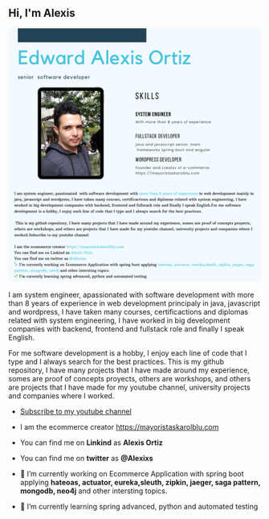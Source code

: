 <h2>Hi, I'm Alexis</h2>

<img src="https://github.com/AlexixsGit/AlexixsGit/blob/master/340327E2-746A-4E85-BC1E-814171BEFA7C.PNG"/>

I am system engineer, apassionated with software development with more than 8 years of experience in web development principaly in java, javascript and wordpress, I have taken many courses, certificactions and diplomas related with system engineering, I have worked in big development companies with backend, frontend and fullstack role and finally I speak English.

For me software development is a hobby, I enjoy each line of code that I type and I always search for the best practices. This is my github repository, I have many projects that I have made around my experience, somes are proof of concepts proyects, others are workshops, and others are projects that I have made for my youtube channel, university projects and companies where I worked.

- <a href="https://www.youtube.com/channel/UCdyJeRvICwOExL3VyyCeoCg/featured">Subscribe to my youtube channel</a>
- I am the ecommerce creator https://mayoristaskarolblu.com
- You can find me on <b>Linkind</b> as <b>Alexis Ortiz</b>
- You can find me on <b>twitter</b> as <b>@Alexixs</b>


- 🔭 I’m currently working on Ecommerce Application with spring boot applying <b>hateoas, actuator, eureka,sleuth, zipkin, jaeger, saga pattern, mongodb, neo4j</b> and other intersting topics.
- 🌱 I’m currently learning spring advanced, python and automated testing

